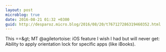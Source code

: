 ```yaml
---
layout: post
microblog: true
date: 2016-08-21 01:32 +0300
guid: http://desparoz.micro.blog/2016/08/20/t767127286319460352.html
---
```

This ==&amp;gt; MT @agiletortoise: iOS feature I wish I had but will never get: Ability to apply orientation lock for specific apps (like iBooks).
